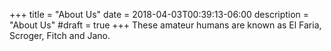 +++
title = "About Us"
date = 2018-04-03T00:39:13-06:00
description = "About Us"
#draft = true
+++
These amateur humans are known as El Faria, Scroger, Fitch and Jano.
